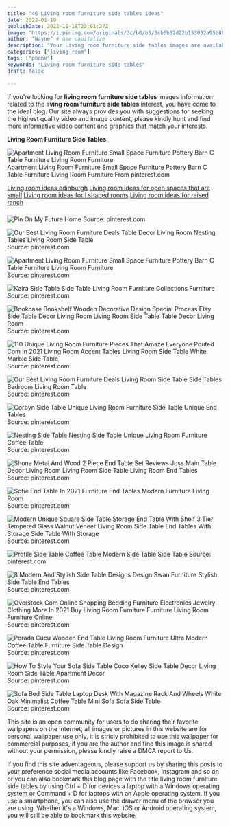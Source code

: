 ```yaml
---
title: "46 Living room furniture side tables ideas"
date: 2022-01-19
publishDate: 2022-11-18T23:01:27Z
image: "https://i.pinimg.com/originals/3c/b0/b3/3cb0b32d22b153032a95b881c3cc33dc.jpg"
author: "Wayne" # use capitalize
description: "Your Living room furniture side tables images are available. Living room furniture side tables are a topic that is being searched for and liked by netizens now. You can Find and Download the Living room furniture side tables files here. Find and Download all free images."
categories: ["living room"]
tags: ["phone"]
keywords: "Living room furniture side tables"
draft: false

---
```


If you're looking for **living room furniture side tables** images information related to the **living room furniture side tables** interest, you have come to the ideal  blog.  Our site always  provides you with  suggestions  for seeking  the highest  quality video and image  content, please kindly hunt and find more informative video content and graphics  that match your interests.

**Living Room Furniture Side Tables**. 

![Apartment Living Room Furniture Small Space Furniture Pottery Barn C Table Furniture Living Room Furniture](https://i.pinimg.com/originals/dd/46/b0/dd46b07658d1b06c51a80605ef59adc8.png "Apartment Living Room Furniture Small Space Furniture Pottery Barn C Table Furniture Living Room Furniture")
Apartment Living Room Furniture Small Space Furniture Pottery Barn C Table Furniture Living Room Furniture From pinterest.com

[Living room ideas edinburgh](/living-room-ideas-edinburgh/)
[Living room ideas for open spaces that are small](/living-room-ideas-for-open-spaces-that-are-small/)
[Living room ideas for l shaped rooms](/living-room-ideas-for-l-shaped-rooms/)
[Living room ideas for raised ranch](/living-room-ideas-for-raised-ranch/)



### 

 


![Pin On My Future Home](https://i.pinimg.com/originals/fa/16/0a/fa160a394fc5108652f5f5b6622e8936.jpg "Pin On My Future Home")
Source: pinterest.com

 

![Our Best Living Room Furniture Deals Table Decor Living Room Nesting Tables Living Room Side Table](https://i.pinimg.com/474x/1f/b6/8b/1fb68b28007544d1fb1d0d4e14877f07.jpg "Our Best Living Room Furniture Deals Table Decor Living Room Nesting Tables Living Room Side Table")
Source: pinterest.com

 

![Apartment Living Room Furniture Small Space Furniture Pottery Barn C Table Furniture Living Room Furniture](https://i.pinimg.com/originals/dd/46/b0/dd46b07658d1b06c51a80605ef59adc8.png "Apartment Living Room Furniture Small Space Furniture Pottery Barn C Table Furniture Living Room Furniture")
Source: pinterest.com

 

![Kaira Side Table Side Table Living Room Furniture Collections Furniture](https://i.pinimg.com/originals/c4/6f/af/c46faf9696d408f1379640238fd7d122.png "Kaira Side Table Side Table Living Room Furniture Collections Furniture")
Source: pinterest.com

 

![Bookcase Bookshelf Wooden Decorative Design Special Process Etsy Side Table Decor Living Room Living Room Side Table Table Decor Living Room](https://i.pinimg.com/736x/82/09/e6/8209e67ed74f9b77400cde2b5c516882.jpg "Bookcase Bookshelf Wooden Decorative Design Special Process Etsy Side Table Decor Living Room Living Room Side Table Table Decor Living Room")
Source: pinterest.com

 

![110 Unique Living Room Furniture Pieces That Amaze Everyone Pouted Com In 2021 Living Room Accent Tables Living Room Side Table White Marble Side Table](https://i.pinimg.com/originals/be/6e/86/be6e86219d18e77ce7987a1f18e6ff0a.jpg "110 Unique Living Room Furniture Pieces That Amaze Everyone Pouted Com In 2021 Living Room Accent Tables Living Room Side Table White Marble Side Table")
Source: pinterest.com

 

![Our Best Living Room Furniture Deals Living Room Side Table Side Tables Bedroom Living Room Table](https://i.pinimg.com/736x/bf/71/71/bf71715066b43c6ae5b77783d9f33ecc.jpg "Our Best Living Room Furniture Deals Living Room Side Table Side Tables Bedroom Living Room Table")
Source: pinterest.com

 

![Corbyn Side Table Unique Living Room Furniture Side Table Unique End Tables](https://i.pinimg.com/736x/cd/41/58/cd41585a67553f250989a14ca0cb2c2f.jpg "Corbyn Side Table Unique Living Room Furniture Side Table Unique End Tables")
Source: pinterest.com

 

![Nesting Side Table Nesting Side Table Unique Living Room Furniture Coffee Table](https://i.pinimg.com/originals/02/5e/ee/025eee0a5cb6ec314d17eababf0a5d51.jpg "Nesting Side Table Nesting Side Table Unique Living Room Furniture Coffee Table")
Source: pinterest.com

 

![Shona Metal And Wood 2 Piece End Table Set Reviews Joss Main Table Decor Living Room Living Room Side Table Living Room End Tables](https://i.pinimg.com/736x/b8/76/7d/b8767d14e859b4d27860a5567bb1007f.jpg "Shona Metal And Wood 2 Piece End Table Set Reviews Joss Main Table Decor Living Room Living Room Side Table Living Room End Tables")
Source: pinterest.com

 

![Sofie End Table In 2021 Furniture End Tables Modern Furniture Living Room](https://i.pinimg.com/originals/68/22/f3/6822f3c8a639ce67d3484629e7da2f84.png "Sofie End Table In 2021 Furniture End Tables Modern Furniture Living Room")
Source: pinterest.com

 

![Modern Unique Square Side Table Storage End Table With Shelf 3 Tier Tempered Glass Walnut Veneer Living Room Side Table End Tables With Storage Side Table With Storage](https://i.pinimg.com/474x/cb/98/d1/cb98d1e9488adf99d1a8cfd2458c84b6.jpg "Modern Unique Square Side Table Storage End Table With Shelf 3 Tier Tempered Glass Walnut Veneer Living Room Side Table End Tables With Storage Side Table With Storage")
Source: pinterest.com

 

![Profile Side Table Coffee Table Modern Side Table Side Table](https://i.pinimg.com/originals/34/5e/e4/345ee45e86a030fed3721df11d009703.png "Profile Side Table Coffee Table Modern Side Table Side Table")
Source: pinterest.com

 

![8 Modern And Stylish Side Table Designs Design Swan Furniture Stylish Side Table End Tables](https://i.pinimg.com/originals/d9/dc/00/d9dc007ce385cfec73dd4b97465778c2.jpg "8 Modern And Stylish Side Table Designs Design Swan Furniture Stylish Side Table End Tables")
Source: pinterest.com

 

![Overstock Com Online Shopping Bedding Furniture Electronics Jewelry Clothing More In 2021 Buy Living Room Furniture Furniture Living Room Furniture Online](https://i.pinimg.com/originals/9e/99/d9/9e99d97cee560049e526a03041d1bf5c.jpg "Overstock Com Online Shopping Bedding Furniture Electronics Jewelry Clothing More In 2021 Buy Living Room Furniture Furniture Living Room Furniture Online")
Source: pinterest.com

 

![Porada Cucu Wooden End Table Living Room Furniture Ultra Modern Coffee Table Furniture Side Table Design](https://i.pinimg.com/originals/05/c5/6a/05c56a025939b410dedf4eef97c4ed73.jpg "Porada Cucu Wooden End Table Living Room Furniture Ultra Modern Coffee Table Furniture Side Table Design")
Source: pinterest.com

 

![How To Style Your Sofa Side Table Coco Kelley Side Table Decor Living Room Side Table Apartment Decor](https://i.pinimg.com/originals/5c/41/3b/5c413b1bac2fc58f5dd86e0411c08a00.jpg "How To Style Your Sofa Side Table Coco Kelley Side Table Decor Living Room Side Table Apartment Decor")
Source: pinterest.com

 

![Sofa Bed Side Table Laptop Desk With Magazine Rack And Wheels White Oak Minimalist Coffee Table Mini Sofa Sofa Side Table](https://i.pinimg.com/originals/3c/b0/b3/3cb0b32d22b153032a95b881c3cc33dc.jpg "Sofa Bed Side Table Laptop Desk With Magazine Rack And Wheels White Oak Minimalist Coffee Table Mini Sofa Sofa Side Table")
Source: pinterest.com

 

This site is an open community for users to do sharing their favorite wallpapers on the internet, all images or pictures in this website are for personal wallpaper use only, it is stricly prohibited to use this wallpaper for commercial purposes, if you are the author and find this image is shared without your permission, please kindly raise a DMCA report to Us.

If you find this site adventageous, please support us by sharing this posts to your preference social media accounts like Facebook, Instagram and so on or you can also bookmark this blog page with the title living room furniture side tables by using Ctrl + D for devices a laptop with a Windows operating system or Command + D for laptops with an Apple operating system. If you use a smartphone, you can also use the drawer menu of the browser you are using. Whether it's a Windows, Mac, iOS or Android operating system, you will still be able to bookmark this website.
